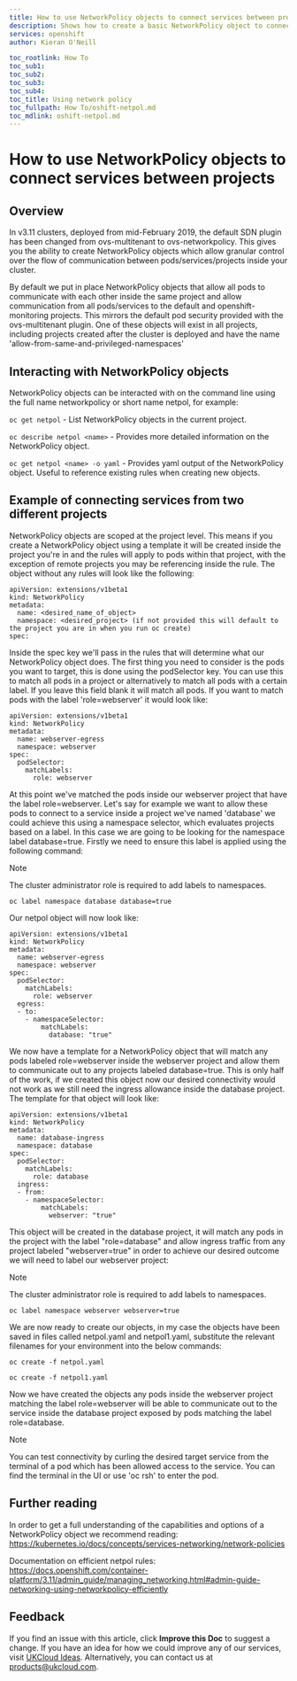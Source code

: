 ```yaml
---
title: How to use NetworkPolicy objects to connect services between projects | UKCloud Ltd
description: Shows how to create a basic NetworkPolicy object to connect services in two projects
services: openshift
author: Kieran O'Neill

toc_rootlink: How To
toc_sub1: 
toc_sub2:
toc_sub3:
toc_sub4:
toc_title: Using network policy
toc_fullpath: How To/oshift-netpol.md
toc_mdlink: oshift-netpol.md
---
```


# How to use NetworkPolicy objects to connect services between projects

## Overview

In v3.11 clusters, deployed from mid-February 2019, the default SDN plugin has been changed from ovs-multitenant to ovs-networkpolicy. This gives you the ability to create NetworkPolicy objects which allow granular control over the flow of communication between pods/services/projects inside your cluster. 

By default we put in place NetworkPolicy objects that allow all pods to communicate with each other inside the same project and allow communication from all pods/services to the default and openshift-monitoring projects. This mirrors the default pod security provided with the ovs-multitenant plugin. One of these objects will exist in all projects, including projects created after the cluster is deployed and have the name 'allow-from-same-and-privileged-namespaces'

## Interacting with NetworkPolicy objects

NetworkPolicy objects can be interacted with on the command line using the full name networkpolicy or short name netpol, for example:

``` oc get netpol ``` - List NetworkPolicy objects in the current project.

``` oc describe netpol <name> ``` - Provides more detailed information on the NetworkPolicy object.

``` oc get netpol <name> -o yaml ``` - Provides yaml output of the NetworkPolicy object. Useful to reference existing rules when creating new objects.

## Example of connecting services from two different projects

NetworkPolicy objects are scoped at the project level. This means if you create a NetworkPolicy object using a template it will be created inside the project you're in and the rules will apply to pods within that project, with the exception of remote projects you may be referencing inside the rule. The object without any rules will look like the following:

```
apiVersion: extensions/v1beta1
kind: NetworkPolicy
metadata:
  name: <desired_name_of_object>
  namespace: <desired_project> (if not provided this will default to the project you are in when you run oc create)
spec:
```

Inside the spec key we'll pass in the rules that will determine what our NetworkPolicy object does. The first thing you need to consider is the pods you want to target, this is done using the podSelector key. 
You can use this to match all pods in a project or alternatively to match all pods with a certain label. If you leave this field blank it will match all pods. If you want to match pods with the label 'role=webserver' 
it would look like:

```
apiVersion: extensions/v1beta1
kind: NetworkPolicy
metadata:
  name: webserver-egress 
  namespace: webserver
spec:
  podSelector:
    matchLabels:
      role: webserver
```

At this point we've matched the pods inside our webserver project that have the label role=webserver. Let's say for example we want to allow these pods to connect to a service inside a project we've named 'database' we could
achieve this using a namespace selector, which evaluates projects based on a label. In this case we are going to be looking for the namespace label database=true. Firstly we need to ensure this label is applied using the 
following command:

> [!NOTE]
> The cluster administrator role is required to add labels to namespaces.

``` oc label namespace database database=true ```

Our netpol object will now look like:

```
apiVersion: extensions/v1beta1
kind: NetworkPolicy
metadata:
  name: webserver-egress
  namespace: webserver
spec:
  podSelector:
    matchLabels:
      role: webserver
  egress:
  - to:
    - namespaceSelector:
        matchLabels:
          database: "true"
```

We now have a template for a NetworkPolicy object that will match any pods labeled role=webserver inside the webserver project and allow them to communicate out to any projects labeled database=true. This is only half of the work,
if we created this object now our desired connectivity would not work as we still need the ingress allowance inside the database project. The template for that object will look like:

```
apiVersion: extensions/v1beta1
kind: NetworkPolicy
metadata:
  name: database-ingress
  namespace: database
spec:
  podSelector:
    matchLabels:
      role: database
  ingress:
  - from:
    - namespaceSelector:
        matchLabels:
          webserver: "true"
```

This object will be created in the database project, it will match any pods in the project with the label "role=database" and allow ingress traffic from any project labeled "webserver=true" in order to achieve our desired outcome we will need to label our webserver project:

> [!NOTE]
> The cluster administrator role is required to add labels to namespaces.

``` oc label namespace webserver webserver=true ```

We are now ready to create our objects, in my case the objects have been saved in files called netpol.yaml and netpol1.yaml, substitute the relevant filenames for your environment into the below commands:

``` oc create -f netpol.yaml ```

``` oc create -f netpol1.yaml ```

Now we have created the objects any pods inside the webserver project matching the label role=webserver will be able to communicate out to the service inside the database project exposed by pods matching the label role=database.

> [!NOTE]
> You can test connectivity by curling the desired target service from the terminal of a pod which has been allowed access to the service. You can find the terminal in the UI or use 'oc rsh' to enter the pod.

## Further reading

In order to get a full understanding of the capabilities and options of a NetworkPolicy object we recommend reading: <https://kubernetes.io/docs/concepts/services-networking/network-policies>

Documentation on efficient netpol rules: <https://docs.openshift.com/container-platform/3.11/admin_guide/managing_networking.html#admin-guide-networking-using-networkpolicy-efficiently>

## Feedback

If you find an issue with this article, click **Improve this Doc** to suggest a change. If you have an idea for how we could improve any of our services, visit [UKCloud Ideas](https://ideas.ukcloud.com). Alternatively, you can contact us at <products@ukcloud.com>.
